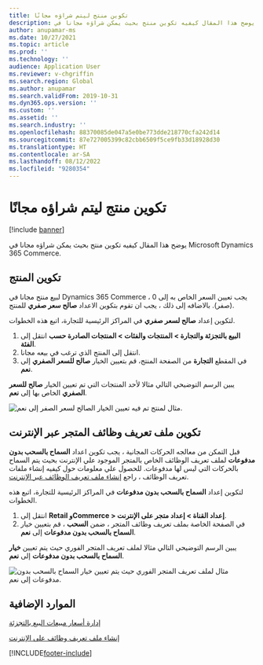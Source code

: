 ```yaml
---
title: تكوين منتج ليتم شراؤه مجانًا
description: يوضح هذا المقال كيفيه تكوين منتج بحيث يمكن شراؤه مجانا في Microsoft Dynamics 365 Commerce.
author: anupamar-ms
ms.date: 10/27/2021
ms.topic: article
ms.prod: ''
ms.technology: ''
audience: Application User
ms.reviewer: v-chgriffin
ms.search.region: Global
ms.author: anupamar
ms.search.validFrom: 2019-10-31
ms.dyn365.ops.version: ''
ms.custom: ''
ms.assetid: ''
ms.search.industry: ''
ms.openlocfilehash: 88370085de047a5e0be773dde218770cfa242d14
ms.sourcegitcommit: 87e727005399c82cbb6509f5ce9fb33d18928d30
ms.translationtype: HT
ms.contentlocale: ar-SA
ms.lasthandoff: 08/12/2022
ms.locfileid: "9280354"
---
```

# <a name="configure-a-product-to-be-purchased-for-free"></a>تكوين منتج ليتم شراؤه مجانًا

[!include [banner](includes/banner.md)]


يوضح هذا المقال كيفيه تكوين منتج بحيث يمكن شراؤه مجانا في Microsoft Dynamics 365 Commerce.

## <a name="configure-the-product"></a>تكوين المنتج

لبيع منتج مجانا في Dynamics 365 Commerce ، يجب تعيين السعر الخاص به إلى 0 (صفر). بالاضافه إلى ذلك ، يجب ان تقوم بتكوين الاعداد **صالح سعر صفري** للمنتج.

لتكوين إعداد **صالح لسعر صفري** في المراكز الرئيسية للتجارة، اتبع هذه الخطوات.

1. انتقل إلى **‎البيع بالتجزئة والتجارة \> المنتجات والفئات \> المنتجات الصادرة حسب الفئة**.
1. انتقل إلى المنتج الذي ترغب في بيعه مجانا. 
1. في المقطع **التجارة** من الصفحة المنتج، قم بتعيين الخيار **صالح للسعر الصفري** إلى **نعم**.

يبين الرسم التوضيحي التالي مثالا لأحد المنتجات التي تم تعيين الخيار **صالح للسعر الصفري** الخاص بها إلى **نعم**.

![مثال لمنتج تم فيه تعيين الخيار الصالح لسعر الصفر إلى نعم.](./media/Zero-price.png)

## <a name="configure-the-online-stores-functionality-profile"></a>تكوين ملف تعريف وظائف المتجر عبر الإنترنت

قبل التمكن من معالجه الحركات المجانية ، يجب تكوين اعداد **السماح بالسحب بدون مدفوعات** لملف تعريف الوظائف الخاص بالمتجر الموجود علي الإنترنت بحيث يتم السماح بالحركات التي ليس لها مدفوعات. للحصول علي معلومات حول كيفيه إنشاء ملفات تعريف الوظائف ، راجع [إنشاء ملف تعريف الوظائف عبر الإنترنت](online-functionality-profile.md).

لتكوين إعداد **السماح بالسحب بدون مدفوعات** في المراكز الرئيسية للتجارة، اتبع هذه الخطوات.

1. انتقل إلى **Retail وCommerce \> إعداد القناة \> إعداد متجر على الإنترنت**.
1. في الصفحة الخاصة بملف تعريف وظائف المتجر ، ضمن **السحب** ، قم بتعيين خيار **السماح بالسحب بدون مدفوعات** إلى **نعم**.

يبين الرسم التوضيحي التالي مثالا لملف تعريف المتجر الفوري حيث يتم تعيين **خيار السماح بالسحب بدون مدفوعات** إلى **نعم**.

![مثال لملف تعريف المتجر الفوري حيث يتم تعيين خيار السماح بالسحب بدون مدفوعات إلى نعم.](./media/Zero-price-profile.png)

## <a name="additional-resources"></a>الموارد الإضافية

[إدارة أسعار مبيعات البيع بالتجزئة](price-management.md)

[إنشاء ملف تعريف وظائف على الإنترنت](online-functionality-profile.md)

[!INCLUDE[footer-include](../includes/footer-banner.md)]
